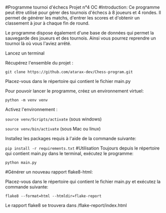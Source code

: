 #Programme tournoi d'échecs
Projet n°4 OC 
#Introduction: 
Ce programme peut être utilisé pour gérer des tournois d'échecs à 8 joueurs et 4 rondes.
Il permet de générer les matchs, d'entrer les scores et d'obtenir un classement à jour à chaque fin de round.

Le programme dispose également d'une base de données qui permet la sauvegarde des joueurs et des tournois.
Ainsi vous pourrez reprendre un tournoi là où vous l'aviez arrêté.

Lancez un terminal

Récupérez l'ensemble du projet :

`git clone https://github.com/atarax-dev/Chess-program.git`

Placez-vous dans le répertoire qui contient le fichier main.py

Pour pouvoir lancer le programme, créez un environnement virtuel:

`python -m venv venv`

Activez l'environnement :

`source venv/Scripts/activate` (sous windows)

`source venv/bin/activate` (sous Mac ou linux)

Installez les packages requis à l'aide de la commande suivante:

`pip install -r requirements.txt`
#Utilisation 
Toujours depuis le répertoire qui contient main.py dans le terminal, exécutez le programme:

`python main.py`

#Générer un nouveau rapport flake8-html:

Placez-vous dans le répertoire qui contient le fichier main.py et exécutez la commande suivante:

`flake8 --format=html --htmldir=flake-report`

Le rapport flake8 se trouvera dans /flake-report/index.html